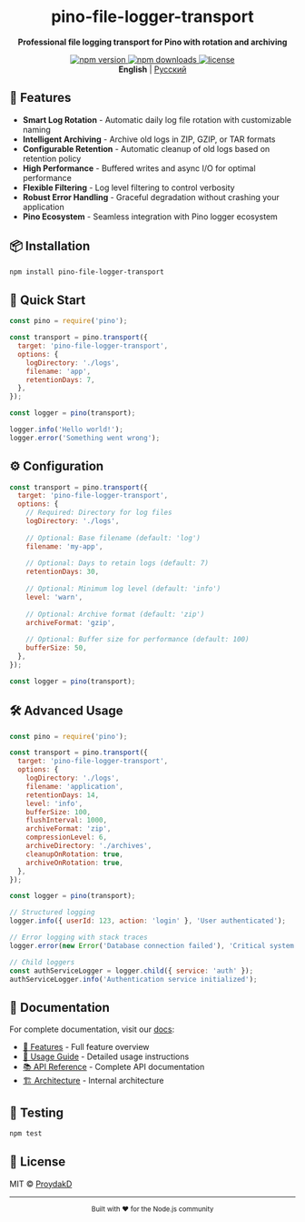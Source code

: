 <div align="center">
  <h1>pino-file-logger-transport</h1>
  <p><strong>Professional file logging transport for Pino with rotation and archiving</strong></p>
  
  <p>
    <a href="https://www.npmjs.com/package/pino-file-logger-transport">
      <img src="https://img.shields.io/npm/v/pino-file-logger-transport.svg?style=flat-square" alt="npm version">
    </a>
    <a href="https://www.npmjs.com/package/pino-file-logger-transport">
      <img src="https://img.shields.io/npm/dm/pino-file-logger-transport.svg?style=flat-square" alt="npm downloads">
    </a>
    <a href="https://github.com/ProydakD/pino-file-logger-transport/blob/main/LICENSE">
      <img src="https://img.shdlabs.io/npm/l/pino-file-logger-transport.svg?style=flat-square" alt="license">
    </a>
    <br>
    <strong>English</strong> | <a href="./README_RU.md">Русский</a>
  </p>
</div>

## 🚀 Features

- **Smart Log Rotation** - Automatic daily log file rotation with customizable naming
- **Intelligent Archiving** - Archive old logs in ZIP, GZIP, or TAR formats
- **Configurable Retention** - Automatic cleanup of old logs based on retention policy
- **High Performance** - Buffered writes and async I/O for optimal performance
- **Flexible Filtering** - Log level filtering to control verbosity
- **Robust Error Handling** - Graceful degradation without crashing your application
- **Pino Ecosystem** - Seamless integration with Pino logger ecosystem

## 📦 Installation

```bash
npm install pino-file-logger-transport
```

## 🎯 Quick Start

```javascript
const pino = require('pino');

const transport = pino.transport({
  target: 'pino-file-logger-transport',
  options: {
    logDirectory: './logs',
    filename: 'app',
    retentionDays: 7,
  },
});

const logger = pino(transport);

logger.info('Hello world!');
logger.error('Something went wrong');
```

## ⚙️ Configuration

```javascript
const transport = pino.transport({
  target: 'pino-file-logger-transport',
  options: {
    // Required: Directory for log files
    logDirectory: './logs',
    
    // Optional: Base filename (default: 'log')
    filename: 'my-app',
    
    // Optional: Days to retain logs (default: 7)
    retentionDays: 30,
    
    // Optional: Minimum log level (default: 'info')
    level: 'warn',
    
    // Optional: Archive format (default: 'zip')
    archiveFormat: 'gzip',
    
    // Optional: Buffer size for performance (default: 100)
    bufferSize: 50,
  },
});

const logger = pino(transport);
```

## 🛠 Advanced Usage

```javascript
const pino = require('pino');

const transport = pino.transport({
  target: 'pino-file-logger-transport',
  options: {
    logDirectory: './logs',
    filename: 'application',
    retentionDays: 14,
    level: 'info',
    bufferSize: 100,
    flushInterval: 1000,
    archiveFormat: 'zip',
    compressionLevel: 6,
    archiveDirectory: './archives',
    cleanupOnRotation: true,
    archiveOnRotation: true,
  },
});

const logger = pino(transport);

// Structured logging
logger.info({ userId: 123, action: 'login' }, 'User authenticated');

// Error logging with stack traces
logger.error(new Error('Database connection failed'), 'Critical system error');

// Child loggers
const authServiceLogger = logger.child({ service: 'auth' });
authServiceLogger.info('Authentication service initialized');
```

## 📖 Documentation

For complete documentation, visit our [docs](./docs/README.md):

- [🔧 Features](./docs/FEATURES.md) - Full feature overview
- [🚀 Usage Guide](./docs/USAGE.md) - Detailed usage instructions
- [📚 API Reference](./docs/API.md) - Complete API documentation
- [🏗 Architecture](./docs/ARCHITECTURE.md) - Internal architecture

## 🧪 Testing

```bash
npm test
```

## 📄 License

MIT © [ProydakD](https://github.com/ProydakD)

---

<div align="center">
  <sub>Built with ❤️ for the Node.js community</sub>
</div>